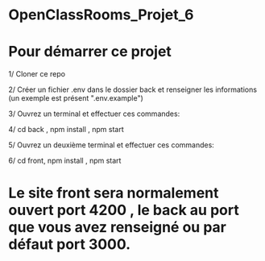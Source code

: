 # OpenClassRooms_Projet_6

# Pour démarrer ce projet

1/ Cloner ce repo

2/ Créer un fichier .env dans le dossier back et renseigner les informations (un exemple est présent ".env.example")

3/ Ouvrez un terminal et effectuer ces commandes:

4/ cd back , npm install , npm start

5/ Ouvrez un deuxième terminal et effectuer ces commandes:

6/ cd front, npm install , npm start

# Le site front sera normalement ouvert port 4200 , le back au port que vous avez renseigné ou par défaut port 3000.
